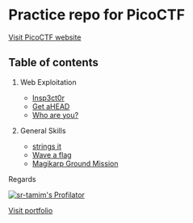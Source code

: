 # Practice repo for PicoCTF
[Visit PicoCTF website](https://picoctf.org)

## Table of contents
1. Web Exploitation
   - [Insp3ct0r](Insp3ct0r.md)
   - [Get aHEAD](Get_aHEAD.md)
   - [Who are you?](Who_are_you?.md)

2. General Skills
   - [strings it](strings_it.md)
   - [Wave a flag](Wave_a_flag.md)
   - [Magikarp Ground Mission](Magikarp_Ground_Mission.md)


Regards

[![sr-tamim's Profilator](https://profilator.deno.dev/sr-tamim?v=1.0.0.alpha.4)](https://github.com/sr-tamim)

[Visit portfolio](https://sr-tamim.vercel.app)
